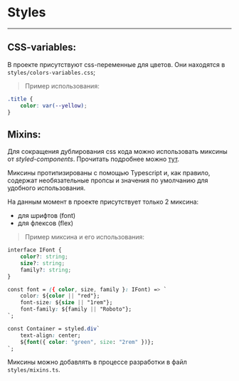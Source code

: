 # Styles

---

## CSS-variables:

В проекте присутствуют css-переменные для цветов. Они находятся в `styles/colors-variables.css`;

> Пример использования:

```css
.title {
    color: var(--yellow);
}
```

## Mixins:

Для сокращения дублирования css кода можно использовать миксины от _styled-components_. Прочитать подробнее можно [тут](https://maddev.netlify.app/development/styled_components_mixins/).

Миксины протипизированы с помощью Typescript и, как правило, содержат необязательные пропсы и значения по умолчанию для удобного использования.

На данным момент в проекте присутствует только 2 миксина:

-   для шрифтов (font)
-   для флексов (flex)

> Пример миксина и его использования:

```css
interface IFont {
    color?: string;
    size?: string;
    family?: string;
}

const font = ({ color, size, family }: IFont) => `
    color: ${color || "red"};
    font-size: ${size || "1rem"};
    font-family: ${family || "Roboto"};
`;

const Container = styled.div`
    text-align: center;
    ${font({ color: "green", size: "2rem" })};
`;
```

Миксины можно добавлять в процессе разработки в файл `styles/mixins.ts`.
